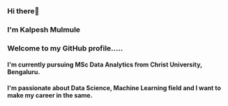 ### Hi there👋

### I'm Kalpesh Mulmule


### Welcome to my GitHub profile.....

#### I'm currently pursuing MSc Data Analytics from Christ University, Bengaluru.
#### I'm passionate about Data Science, Machine Learning field and I want to make my career in the same.

<!--
**mulmulekalpesh/mulmulekalpesh** is a ✨ _special_ ✨ repository because its `README.md` (this file) appears on your GitHub profile.

Here are some ideas to get you started:

- 🔭 I’m currently working on ...
- 🌱 I’m currently learning ...
- 👯 I’m looking to collaborate on ...
- 🤔 I’m looking for help with ...
- 💬 Ask me about ...
- 📫 How to reach me: ...
- 😄 Pronouns: ...
- ⚡ Fun fact: ...
-->

